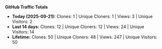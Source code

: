 
**GitHub Traffic Totals**

- **Today (2025-09-21):** Clones: 1 | Unique Cloners: 1 | Views: 3 | Unique Visitors: 2
- **Last 14 days:** Clones: 12 | Unique Cloners: 12 | Views: 24 | Unique Visitors: 14
- **Lifetime:** Clones: 50 | Unique Cloners: 48 | Views: 247 | Unique Visitors: 50
